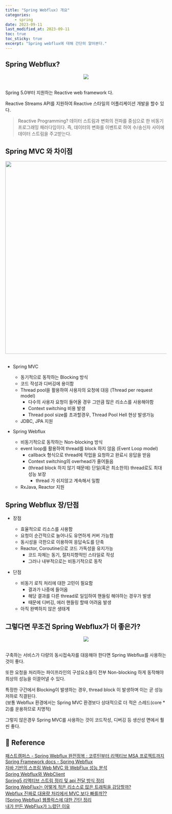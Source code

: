 ```yaml
---
title: "Spring Webflux) 개요"
categories: 
    - spring
date: 2023-09-11
last_modified_at: 2023-09-11
toc: true
toc_sticky: true
excerpt: "Spring webflux에 대해 간단히 알아본다."
---
```


## Spring Webflux?

<center><img src="https://github.com/ckr3453/ckr3453.github.io/assets/36228833/97ff2702-a0ed-4cac-a0d1-05130a1c1eb0"></center><br/>

Spring 5.0부터 지원하는 Reactive web framework 다.

Reactive Streams API를 지원하여 Reactive 스타일의 어플리케이션 개발을 할수 있다.

> Reactive Programming? 데이터 스트림과 변화의 전파를 중심으로 한 비동기 프로그래밍 패러다임이다. 즉, 데이터의 변화를 이벤트로 하여 수/송신자 사이에 데이터 스트림을 주고받는다.

## Spring MVC 와 차이점

<center><img width="600" height="600" src="https://github.com/ckr3453/ckr3453.github.io/assets/36228833/67688927-2339-4a1d-8edd-bc282e995841"></center><br/>

- Spring MVC
  - 동기적으로 동작하는 Blocking 방식
  - 코드 작성과 디버깅에 용이함
  - Thread pool을 활용하여 사용자의 요청에 대응 (Thread per request model)
    - 다수의 사용자 요청이 들어올 경우 그만큼 많은 리소스를 사용해야함
    - Context switching 비용 발생
    - Thread pool size를 초과할경우, Thread Pool Hell 현상 발생가능
  - JDBC, JPA 지원

- Spring Webflux
  - 비동기적으로 동작하는 Non-blocking 방식
  - event loop를 활용하여 thread를 block 하지 않음 (Event Loop model)
    - callback 형식으로 thread에 작업을 요청하고 완료시 응답을 받음
    - Context switching의 overhead가 줄어들음
    - (thread block 하지 않기 때문에) 단일(혹은 최소한의) thread로도 최대 성능 보장
      - thread 가 쉬지않고 계속해서 일함
  - RxJava, Reactor 지원

## Spring Webflux 장/단점

- 장점
  - 효율적으로 리소스를 사용함
  - 요청이 순간적으로 늘어나도 유연하게 커버 가능함
  - 동시성을 극한으로 이용하여 응답속도를 단축
  - Reactor, Coroutine으로 코드 가독성을 유지가능
    - 코드 자체는 동기, 절차지향적인 스타일로 작성
    - 그러나 내부적으로는 비동기적으로 동작

- 단점
  - 비동기 로직 처리에 대한 고민이 필요함
    - 결과가 나중에 들어옴
    - 해당 결과를 다른 thread로 일임하여 핸들링 해야하는 경우가 발생
    - 때문에 디버깅, 에러 핸들링 할때 어려움 발생
  - 아직 완벽하지 않은 생태계

## 그렇다면 무조건 Spring Webflux가 더 좋은가?

<center><img src="https://github.com/ckr3453/ckr3453.github.io/assets/36228833/b4f2cda2-ade4-4535-b2b4-c67815fec124">
</center><br/>


구축하는 서비스가 다량의 동시접속자를 대응해야 한다면 Spring Webflux를 사용하는 것이 좋다. 

또한 요청을 처리하는 파이프라인의 구성요소들이 전부 Non-blocking 하게 동작해야 최상의 성능을 이끌어낼 수 있다.

특정한 구간에서 Blocking이 발생하는 경우, thread block 이 발생하며 이는 곧 성능 저하로 직결된다.<br/>
(보통 Webflux 환경에서는 Spring MVC 환경보다 상대적으로 더 적은 스레드(core * 2)를 운용하므로 치명적)

그렇지 않은경우 Spring MVC를 사용하는 것이 코드작성, 디버깅 등 생산성 면에서 훨씬 좋다. 

## 📣 Reference
[패스트캠퍼스 - Spring Webflux 완전정복 : 코루틴부터 리액티브 MSA 프로젝트까지](https://fastcampus.co.kr/dev_online_webflux)<br/>
[Spring Framework docs - Spring Webflux](https://docs.spring.io/spring-framework/reference/web/webflux.html)<br/>
[자바 기반의 스프링 Web MVC 와 WebFlux 성능 분석](https://manuscriptlink-society-file.s3-ap-northeast-1.amazonaws.com/kips/conference/kips2020spring/KIPS_C2020A0050.pdf)<br/>
[Spring Webflux와 WebClient](https://velog.io/@rnqhstlr2297/Spring-Webflux%EC%99%80-WebClient#reactor%EB%9E%80-)<br/>
[Spring5 리액티브 스트림 정리 및 api 전달 방식 정리](https://wedul.site/624)<br/>
[Spring WebFlux는 어떻게 적은 리소스로 많은 트래픽을 감당할까?](https://alwayspr.tistory.com/44#Spring%20MVC-1)<br/>
[Webflux 진짜로 대용량 처리에서 MVC 보다 빠를까??](https://okky.kr/questions/1412539)<br/>
[[Spring Webflux] 웹플럭스에 대한 간단 정리](https://developer-jiing.tistory.com/53)<br/>
[내가 만든 WebFlux가 느렸던 이유](https://forward.nhn.com/2020/session/26)<br/>


